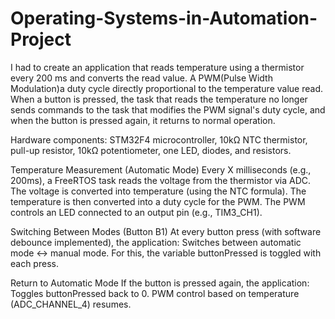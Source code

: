 # Operating-Systems-in-Automation-Project

I had to create an application that reads temperature using a thermistor every 200 ms and converts the read value. A PWM(Pulse Width Modulation)a duty cycle directly proportional to the temperature value read.
When a button is pressed, the task that reads the temperature no longer sends commands to the task that modifies the PWM signal's duty cycle, and when the button is pressed again, it returns to normal operation.

Hardware components: STM32F4 microcontroller, 10kΩ NTC thermistor, pull-up resistor, 10kΩ potentiometer, one LED, diodes, and resistors.

Temperature Measurement (Automatic Mode)
Every X milliseconds (e.g., 200ms), a FreeRTOS task reads the voltage from the thermistor via ADC.
The voltage is converted into temperature (using the NTC formula).
The temperature is then converted into a duty cycle for the PWM.
The PWM controls an LED connected to an output pin (e.g., TIM3_CH1).

Switching Between Modes (Button B1)
At every button press (with software debounce implemented), the application:
Switches between automatic mode ↔ manual mode.
For this, the variable buttonPressed is toggled with each press.

Return to Automatic Mode
If the button is pressed again, the application:
Toggles buttonPressed back to 0.
PWM control based on temperature (ADC_CHANNEL_4) resumes.
